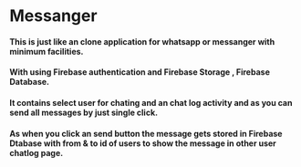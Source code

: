 # Messanger


#### This is just like an clone application for whatsapp or messanger with minimum facilities.

#### With using Firebase authentication and Firebase Storage , Firebase Database.

#### It contains select user for chating and an chat log activity and as you can send all messages by just single click.

#### As when you click an send button the message gets stored in Firebase Dtabase with from & to id of users to show the message in other user chatlog page.


